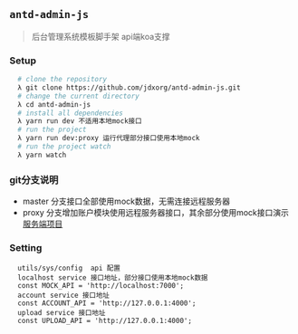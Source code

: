 ## `antd-admin-js`
> 后台管理系统模板脚手架 api端koa支撑

### Setup
```bash
  # clone the repository
  λ git clone https://github.com/jdxorg/antd-admin-js.git
  # change the current directory
  λ cd antd-admin-js
  # install all dependencies
  λ yarn run dev 不适用本地mock接口
  # run the project
  λ yarn run dev:proxy 运行代理部分接口使用本地mock
  # run the project watch
  λ yarn watch
```  
### git分支说明

- master 分支接口全部使用mock数据，无需连接远程服务器
- proxy  分支增加账户模块使用远程服务器接口，其余部分使用mock接口演示 
  [服务端项目](https://github.com/jdxorg/koa2-ts-server)
  

### Setting
```
  utils/sys/config  api 配置 
  localhost service 接口地址，部分接口使用本地mock数据
  const MOCK_API = 'http://localhost:7000';
  account service 接口地址
  const ACCOUNT_API = 'http://127.0.0.1:4000';
  upload service 接口地址
  const UPLOAD_API = 'http://127.0.0.1:4000';
```
